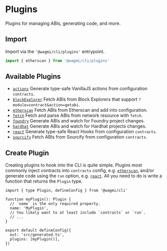# Plugins

Plugins for managing ABIs, generating code, and more.

## Import

Import via the `'@wagmi/cli/plugins'` entrypoint.

```ts
import { etherscan } from '@wagmi/cli/plugins'
```

## Available Plugins

- [`actions`](/cli/api/plugins/actions) Generate type-safe VanillaJS actions from configuration `contracts`.
- [`blockExplorer`](/cli/api/plugins/blockExplorer) Fetch ABIs from Block Explorers that support `?module=contract&action=getabi`.
- [`etherscan`](/cli/api/plugins/etherscan) Fetch ABIs from Etherscan and add into configuration.
- [`fetch`](/cli/api/plugins/fetch) Fetch and parse ABIs from network resource with `fetch`.
- [`foundry`](/cli/api/plugins/foundry) Generate ABIs and watch for Foundry project changes.
- [`hardhat`](/cli/api/plugins/hardhat) Generate ABIs and watch for Hardhat projects changes.
- [`react`](/cli/api/plugins/react) Generate type-safe React Hooks from configuration `contracts`.
- [`sourcify`](/cli/api/plugins/sourcify) Fetch ABIs from Sourcify from configuration `contracts`.

## Create Plugin

Creating plugins to hook into the CLI is quite simple. Plugins most commonly inject contracts into `contracts` config, e.g. [`etherscan`](/cli/api/plugins/etherscan), and/or generate code using the `run` option, e.g. [`react`](/cli/api/plugins/react). All you need to do is write a function that returns the `Plugin` type.

```ts{3-8}
import { type Plugin, defineConfig } from '@wagmi/cli'

function myPlugin(): Plugin {
  // `name` is the only required property.
  name: 'MyPlugin',
  // You likely want to at least include `contracts` or `run`.
  // ...
}

export default defineConfig({
  out: 'src/generated.ts',
  plugins: [myPlugin()],
})
```
